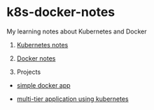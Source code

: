 # k8s-docker-notes
My learning notes about Kubernetes and Docker


1. [Kubernetes notes](kubernetes.md)

2. [Docker notes](Docker.md)

3. Projects

- [simple docker app](docker-app)

- [multi-tier application using kubernetes](rsvpapp)





